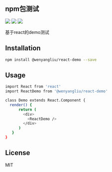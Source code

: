 ## npm包测试

![](https://img.shields.io/npm/v/npm.svg)
![](https://img.shields.io/badge/language-react-orange.svg)
![](https://img.shields.io/github/license/mashape/apistatus.svg)

基于react的demo测试

Installation
--
```bash
npm install @wenyangliu/react-demo --save
```

Usage
--
```bash
import React from 'react'
import ReactDemo from '@wenyangliu/react-demo'

class Demo extends React.Component {
  render() {
      return (
        <div>
          <ReactDemo />
        </div>
      )
   }
}

```

License
--
MIT